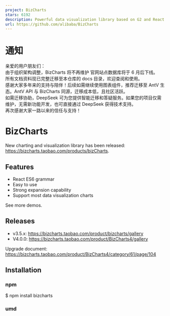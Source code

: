 ```yaml
---
project: BizCharts
stars: 6192
description: Powerful data visualization library based on G2 and React.
url: https://github.com/alibaba/BizCharts
---
```


通知
==

亲爱的用户朋友们：  
由于组织架构调整，BizCharts 将不再维护 官网站点数据库将于 6 月后下线。  
所有文档资料现已完整迁移至本仓库的 docs 目录，欢迎查阅和使用。  
感谢大家多年来的支持与陪伴！后续如需继续使用图表组件，推荐迁移至 AntV 生态。AntV API 与 BizCharts 同源，迁移成本低，且社区活跃。  
如需迁移协助，DeepSeek 可为您提供智能迁移和答疑服务。如果您的项目仅需维护，无需新功能开发，也可直接通过 DeepSeek 获得技术支持。  
再次感谢大家一路以来的信任与支持！

BizCharts
=========

New charting and visualization library has been released: https://bizcharts.taobao.com/products/bizCharts.

Features
--------

-   React ES6 grammar
-   Easy to use
-   Strong expansion capability
-   Support most data visualization charts

See more demos.

Releases
--------

-   v3.5.x: https://bizcharts.taobao.com/product/bizcharts/gallery
-   V4.0.0: https://bizcharts.taobao.com/product/BizCharts4/gallery

Upgrade document: https://bizcharts.taobao.com/product/BizCharts4/category/61/page/104

Installation
------------

### npm

$ npm install bizcharts

### umd

 <script src\="https://unpkg.com/bizcharts@${version}/umd/BizCharts.min.js"\></script\>

### Dev build

$ git clone https://github.com/alibaba/BizCharts.git
$ cd BizCharts
$ npm install
$ npm start
$ npm run build

### Test snapshot

Does not support external network testing right now.

```
tnpm run uitest
```

Usage
-----

Try it out

import {Chart, Axis, Tooltip, Line, Point} from "bizcharts";

const data \= \[...\];

<Chart height\={400} data\={data} forceFit\>
  <Axis name\="temperature" label\={{formatter: val \=> \`${val}°C\`}} />
  <Line position\="month\*temperature" size\={2} color\={'city'} />
  <Point position\="month\*temperature" size\={4} color\={'city'} />
</Chart\>

### FAQ

### How to Contribute

We welcome all contributions. You could submit any ideas as pull requests. Thank you for your interest and have a good time. Please let us know how can we help. Do check out issues for bug reports or suggestions first.

#### Update

G2 decided to terminate the "Experience Improvement Program". In version `@antv/g2@3.4.7`（released at 2018.12.26）and above, all tracking code is removed, no unexpected remote request will be sent while you are using G2. And Bizcharts Upgrade the dependent version the first time at 2018.12.26 24:00.

### License

BizCharts is available under the License MIT.
